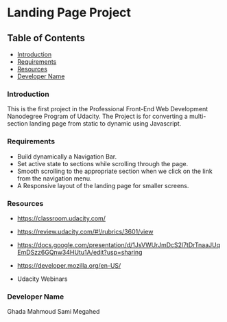 # Landing Page Project

## Table of Contents

- [Introduction](#introduction)
- [Requirements](#Requirements)
- [Resources](#Resources)
- [Developer Name](#Developer-Name)

### Introduction

This is the first project in the Professional Front-End Web Development Nanodegree Program of Udacity.
The Project is for converting a multi-section landing page from static to dynamic using Javascript.

### Requirements

- Build dynamically a Navigation Bar.
- Set active state to sections while scrolling through the page.
- Smooth scrolling to the appropriate section when we click on the link from the navigation menu.
- A Responsive layout of the landing page for smaller screens.

### Resources

- https://classroom.udacity.com/

- https://review.udacity.com/#!/rubrics/3601/view

- https://docs.google.com/presentation/d/1JsVWUrJmDcS2l7tDrTnaaJUqEmDSzz6GQnw34HUtu1A/edit?usp=sharing

- https://developer.mozilla.org/en-US/

- Udacity Webinars

### Developer Name

Ghada Mahmoud Sami Megahed
